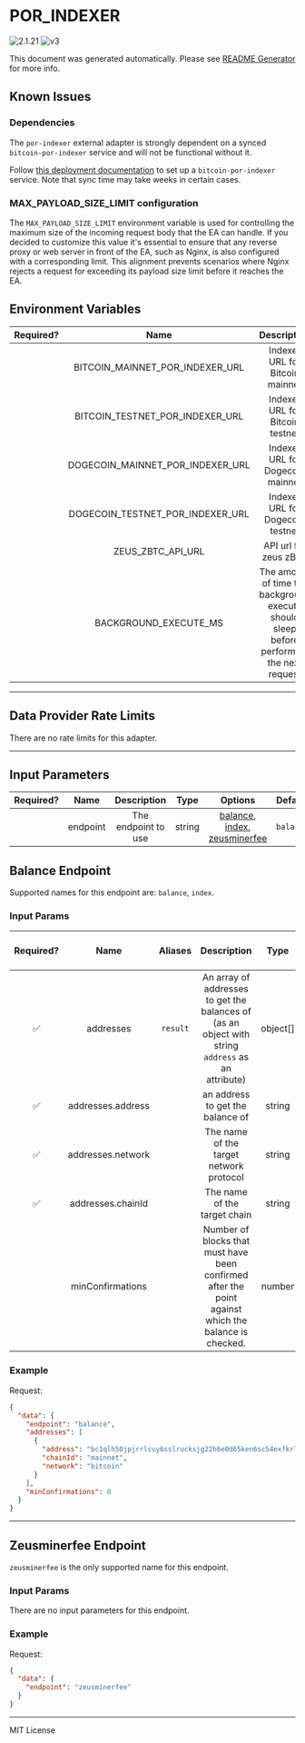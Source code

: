 # POR_INDEXER

![2.1.21](https://img.shields.io/github/package-json/v/smartcontractkit/external-adapters-js?filename=packages/sources/por-indexer/package.json) ![v3](https://img.shields.io/badge/framework%20version-v3-blueviolet)

This document was generated automatically. Please see [README Generator](../../scripts#readme-generator) for more info.

## Known Issues

### Dependencies

The `por-indexer` external adapter is strongly dependent on a synced `bitcoin-por-indexer` service and will not be functional without it.

Follow [this deployment documentation](https://chainlink.notion.site/Bitcoin-Proof-of-Reserves-v2-e670b124e429466bbb31988c6836a9da) to set up a `bitcoin-por-indexer` service. Note that sync time may take weeks in certain cases.

### MAX_PAYLOAD_SIZE_LIMIT configuration

The `MAX_PAYLOAD_SIZE_LIMIT` environment variable is used for controlling the maximum size of the incoming request body that the EA can handle. If you decided to customize this value it's essential to ensure that any reverse proxy or web server in front of the EA, such as Nginx, is also configured with a corresponding limit. This alignment prevents scenarios where Nginx rejects a request for exceeding its payload size limit before it reaches the EA.

## Environment Variables

| Required? |               Name               |                                        Description                                        |  Type  | Options |                              Default                              |
| :-------: | :------------------------------: | :---------------------------------------------------------------------------------------: | :----: | :-----: | :---------------------------------------------------------------: |
|           | BITCOIN_MAINNET_POR_INDEXER_URL  |                              Indexer URL for Bitcoin mainnet                              | string |         |                                ``                                 |
|           | BITCOIN_TESTNET_POR_INDEXER_URL  |                              Indexer URL for Bitcoin testnet                              | string |         |                                ``                                 |
|           | DOGECOIN_MAINNET_POR_INDEXER_URL |                             Indexer URL for Dogecoin mainnet                              | string |         |                                ``                                 |
|           | DOGECOIN_TESTNET_POR_INDEXER_URL |                             Indexer URL for Dogecoin testnet                              | string |         |                                ``                                 |
|           |        ZEUS_ZBTC_API_URL         |                                   API url for zeus zBTC                                   | string |         | `https://indexer.zeuslayer.io/api/v2/chainlink/proof-of-reserves` |
|           |      BACKGROUND_EXECUTE_MS       | The amount of time the background execute should sleep before performing the next request | number |         |                              `10000`                              |

---

## Data Provider Rate Limits

There are no rate limits for this adapter.

---

## Input Parameters

| Required? |   Name   |     Description     |  Type  |                                             Options                                              |  Default  |
| :-------: | :------: | :-----------------: | :----: | :----------------------------------------------------------------------------------------------: | :-------: |
|           | endpoint | The endpoint to use | string | [balance](#balance-endpoint), [index](#balance-endpoint), [zeusminerfee](#zeusminerfee-endpoint) | `balance` |

## Balance Endpoint

Supported names for this endpoint are: `balance`, `index`.

### Input Params

| Required? |       Name        | Aliases  |                                             Description                                              |   Type   |        Options        | Default | Depends On | Not Valid With |
| :-------: | :---------------: | :------: | :--------------------------------------------------------------------------------------------------: | :------: | :-------------------: | :-----: | :--------: | :------------: |
|    ✅     |     addresses     | `result` |  An array of addresses to get the balances of (as an object with string `address` as an attribute)   | object[] |                       |         |            |                |
|    ✅     | addresses.address |          |                                   an address to get the balance of                                   |  string  |                       |         |            |                |
|    ✅     | addresses.network |          |                               The name of the target network protocol                                |  string  | `bitcoin`, `dogecoin` |         |            |                |
|    ✅     | addresses.chainId |          |                                     The name of the target chain                                     |  string  | `mainnet`, `testnet`  |         |            |                |
|           | minConfirmations  |          | Number of blocks that must have been confirmed after the point against which the balance is checked. |  number  |                       |         |            |                |

### Example

Request:

```json
{
  "data": {
    "endpoint": "balance",
    "addresses": [
      {
        "address": "bc1qlh50jpjrrlcuy6sslrucksjg22h6e0d65ken6sc54exfkrln932snwg523",
        "chainId": "mainnet",
        "network": "bitcoin"
      }
    ],
    "minConfirmations": 0
  }
}
```

---

## Zeusminerfee Endpoint

`zeusminerfee` is the only supported name for this endpoint.

### Input Params

There are no input parameters for this endpoint.

### Example

Request:

```json
{
  "data": {
    "endpoint": "zeusminerfee"
  }
}
```

---

MIT License
